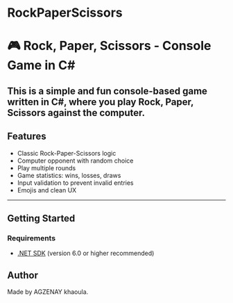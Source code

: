 # RockPaperScissors
# 🎮 Rock, Paper, Scissors - Console Game in C#

This is a simple and fun console-based game written in **C#**, where you play **Rock, Paper, Scissors** against the computer.
---

## Features

- Classic Rock-Paper-Scissors logic
- Computer opponent with random choice
- Play multiple rounds
- Game statistics: wins, losses, draws
- Input validation to prevent invalid entries
- Emojis and clean UX

---

## Getting Started

### Requirements

- [.NET SDK](https://dotnet.microsoft.com/en-us/download) (version 6.0 or higher recommended)

## Author
Made by AGZENAY khaoula.
